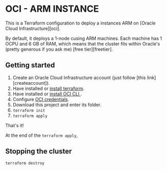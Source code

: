 # OCI - ARM INSTANCE 

This is a Terraform configuration to deploy a instances ARM on
[Oracle Cloud Infrastructure][oci]. 

By default, it deploys a 1-node cusing ARM machines. Each machine
has 1 OCPU and 6 GB of RAM, which means that the cluster fits within
Oracle's (pretty generous if you ask me) [free tier][freetier].
## Getting started

1. Create an Oracle Cloud Infrastructure account (just follow [this link][createaccount]).
2. Have installed or [install terraform](https://learn.hashicorp.com/tutorials/terraform/install-cli?in=terraform/oci-get-started).
3. Have installed or [install OCI CLI ](https://docs.oracle.com/en-us/iaas/Content/API/SDKDocs/cliinstall.htm).
4. Configure [OCI credentials](https://learn.hashicorp.com/tutorials/terraform/oci-build?in=terraform/oci-get-started).
5. Download this project and enter its folder.
6. `terraform init`
7. `terraform apply`

That's it!

At the end of the `terraform apply`, 

## Stopping the cluster

`terraform destroy`
